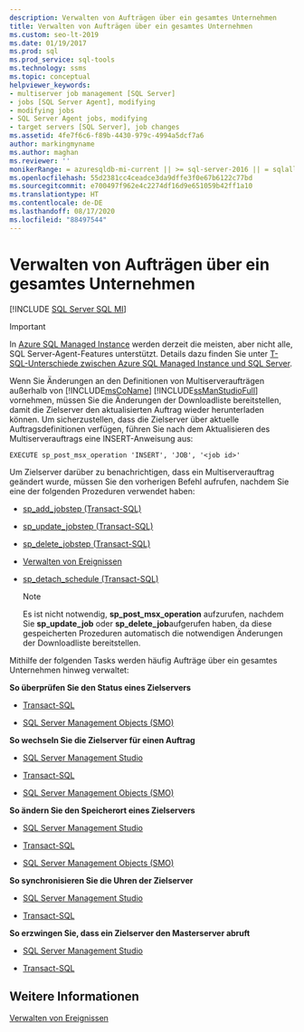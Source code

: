 ```yaml
---
description: Verwalten von Aufträgen über ein gesamtes Unternehmen
title: Verwalten von Aufträgen über ein gesamtes Unternehmen
ms.custom: seo-lt-2019
ms.date: 01/19/2017
ms.prod: sql
ms.prod_service: sql-tools
ms.technology: ssms
ms.topic: conceptual
helpviewer_keywords:
- multiserver job management [SQL Server]
- jobs [SQL Server Agent], modifying
- modifying jobs
- SQL Server Agent jobs, modifying
- target servers [SQL Server], job changes
ms.assetid: 4fe7f6c6-f89b-4430-979c-4994a5dcf7a6
author: markingmyname
ms.author: maghan
ms.reviewer: ''
monikerRange: = azuresqldb-mi-current || >= sql-server-2016 || = sqlallproducts-allversions
ms.openlocfilehash: 55d2381cc4ceadce3da9dffe3f0e67b6122c77bd
ms.sourcegitcommit: e700497f962e4c2274df16d9e651059b42ff1a10
ms.translationtype: HT
ms.contentlocale: de-DE
ms.lasthandoff: 08/17/2020
ms.locfileid: "88497544"
---
```

# <a name="manage-jobs-across-an-enterprise"></a>Verwalten von Aufträgen über ein gesamtes Unternehmen
[!INCLUDE [SQL Server SQL MI](../../includes/applies-to-version/sql-asdbmi.md)]

> [!IMPORTANT]  
> In [Azure SQL Managed Instance](https://docs.microsoft.com/azure/sql-database/sql-database-managed-instance) werden derzeit die meisten, aber nicht alle, SQL Server-Agent-Features unterstützt. Details dazu finden Sie unter [T-SQL-Unterschiede zwischen Azure SQL Managed Instance und SQL Server](https://docs.microsoft.com/azure/sql-database/sql-database-managed-instance-transact-sql-information#sql-server-agent).

Wenn Sie Änderungen an den Definitionen von Multiserveraufträgen außerhalb von [!INCLUDE[msCoName](../../includes/msconame_md.md)] [!INCLUDE[ssManStudioFull](../../includes/ssmanstudiofull-md.md)] vornehmen, müssen Sie die Änderungen der Downloadliste bereitstellen, damit die Zielserver den aktualisierten Auftrag wieder herunterladen können. Um sicherzustellen, dass die Zielserver über aktuelle Auftragsdefinitionen verfügen, führen Sie nach dem Aktualisieren des Multiserverauftrags eine INSERT-Anweisung aus:  
  
```  
EXECUTE sp_post_msx_operation 'INSERT', 'JOB', '<job id>'  
```  
  
Um Zielserver darüber zu benachrichtigen, dass ein Multiserverauftrag geändert wurde, müssen Sie den vorherigen Befehl aufrufen, nachdem Sie eine der folgenden Prozeduren verwendet haben:  
  
-   [sp_add_jobstep (Transact-SQL)](https://msdn.microsoft.com/97900032-523d-49d6-9865-2734fba1c755)  
  
-   [sp_update_jobstep (Transact-SQL)](https://msdn.microsoft.com/e158802c-c347-4a5d-bf75-c03e5ae56e6b)  
  
-   [sp_delete_jobstep (Transact-SQL)](https://msdn.microsoft.com/421ede8e-ad57-474a-9fb9-92f70a3e77e3)  
  
-   [Verwalten von Ereignissen](../../relational-databases/system-stored-procedures/sp-attach-schedule-transact-sql.md)  
  
-   [sp_detach_schedule (Transact-SQL)](https://msdn.microsoft.com/9a1fc335-1bef-4638-a33a-771c54a5dd19)  
  
    > [!NOTE]  
    > Es ist nicht notwendig, **sp_post_msx_operation** aufzurufen, nachdem Sie **sp_update_job** oder **sp_delete_job**aufgerufen haben, da diese gespeicherten Prozeduren automatisch die notwendigen Änderungen der Downloadliste bereitstellen.  
  
Mithilfe der folgenden Tasks werden häufig Aufträge über ein gesamtes Unternehmen hinweg verwaltet:  
  
**So überprüfen Sie den Status eines Zielservers**  
  
-   [Transact-SQL](https://msdn.microsoft.com/f841d3bd-901a-4980-ad0b-1c6eeba3f717)  
  
-   [SQL Server Management Objects (SMO)](https://msdn.microsoft.com/4cde2b85-2a31-4cac-8d16-7a4196066193)  
  
**So wechseln Sie die Zielserver für einen Auftrag**  
  
-   [SQL Server Management Studio](../../ssms/agent/modify-the-target-servers-for-a-job.md)  
  
-   [Transact-SQL](https://msdn.microsoft.com/485252cc-0081-490a-9bd1-cbbd68eea286)  
  
-   [SQL Server Management Objects (SMO)](https://msdn.microsoft.com/4cde2b85-2a31-4cac-8d16-7a4196066193)  
  
**So ändern Sie den Speicherort eines Zielservers**  
  
-   [SQL Server Management Studio](../../ssms/agent/specify-a-target-server-s-location-sql-server-management-studio.md)  
  
-   [Transact-SQL](https://msdn.microsoft.com/ceb3b2bc-0cc4-48d8-9bdc-6a809556e35f)  
  
-   [SQL Server Management Objects (SMO)](https://msdn.microsoft.com/4cde2b85-2a31-4cac-8d16-7a4196066193)  
  
**So synchronisieren Sie die Uhren der Zielserver**  
  
-   [SQL Server Management Studio](../../ssms/agent/synchronize-target-server-clocks-sql-server-management-studio.md)  
  
-   [Transact-SQL](https://msdn.microsoft.com/40e44df7-d3e3-44ee-b149-08aba629a21f)  
  
**So erzwingen Sie, dass ein Zielserver den Masterserver abruft**  
  
-   [SQL Server Management Studio](../../ssms/agent/force-a-target-server-to-poll-the-master-server.md)  
  
-   [Transact-SQL](https://msdn.microsoft.com/085deef8-2709-4da9-bb97-9ab32effdacf)  
  
## <a name="see-also"></a>Weitere Informationen  
[Verwalten von Ereignissen](../../ssms/agent/manage-events.md)  
  
